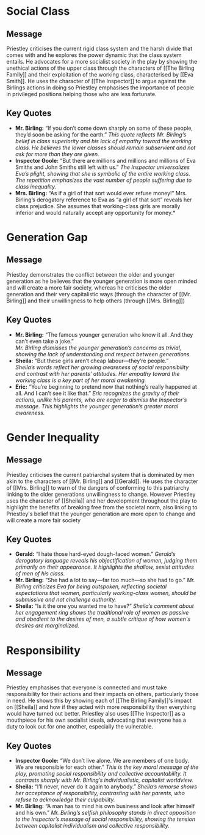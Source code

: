 # Social Class
## Message
Priestley criticises the current rigid class system and the harsh divide that comes with and he explores the power dynamic that the class system entails. He advocates for a more socialist society in the play by showing the unethical actions of the upper class through the characters of [[The Birling Family]] and their exploitation of the working class, characterised by [[Eva Smith]]. He uses the character of [[The Inspector]] to argue against the Birlings actions in doing so Priestley emphasises the importance of people in privileged positions helping those who are less fortunate.
## Key Quotes
- **Mr. Birling:** “If you don’t come down sharply on some of these people, they’d soon be asking for the earth.” 
	*This quote reflects Mr. Birling’s belief in class superiority and his lack of empathy toward the working class. He believes the lower classes should remain subservient and not ask for more than they are given.*
- **Inspector Goole:** “But there are millions and millions and millions of Eva Smiths and John Smiths still left with us.” 
	*The Inspector universalizes Eva’s plight, showing that she is symbolic of the entire working class. The repetition emphasizes the vast number of people suffering due to class inequality.*
- **Mrs. Birling:** “As if a girl of that sort would ever refuse money!” 
	Mrs. Birling’s derogatory reference to Eva as “a girl of that sort” reveals her class prejudice. She assumes that working-class girls are morally inferior and would naturally accept any opportunity for money.*
# Generation Gap
## Message
Priestley demonstrates the conflict between the older and younger generation as he believes that the younger generation is more open minded and will create a more fair society, whereas he criticises the older generation and their very capitalistic ways (through the character of [[Mr. Birling]] and their unwillingness to help others (through [[Mrs. Birling]])

## Key Quotes
-  **Mr. Birling:** “The famous younger generation who know it all. And they can’t even take a joke.”    
	*Mr. Birling dismisses the younger generation’s concerns as trivial, showing the lack of understanding and respect between generations.*
- **Sheila:** “But these girls aren’t cheap labour—they’re people.”   
	 *Sheila’s words reflect her growing awareness of social responsibility and contrast with her parents’ attitudes. Her empathy toward the working class is a key part of her moral awakening.*
- **Eric:** “You’re beginning to pretend now that nothing’s really happened at all. And I can’t see it like that.”
	*Eric recognizes the gravity of their actions, unlike his parents, who are eager to dismiss the Inspector’s message. This highlights the younger generation’s greater moral awareness.*
# Gender Inequality
## Message
Priestley criticises the current patriarchal system that is dominated by men akin to the characters of [[Mr. Birling]] and [[Gerald]]. He uses the character of [[Mrs. Birling]] to warn of the dangers of conforming to this patriarchy linking to the older generations unwillingness to change. However Priestley uses the character of [[Sheila]] and her development throughout the play to highlight the benefits of breaking free from the societal norm, also linking to Priestley's belief that the younger generation are more open to change and will create a more fair society

## Key Quotes
- **Gerald:** “I hate those hard-eyed dough-faced women.”
	 *Gerald’s derogatory language reveals his objectification of women, judging them primarily on their appearance. It highlights the shallow, sexist attitudes of men of his class.*
- **Mr. Birling:** “She had a lot to say—far too much—so she had to go.”
	*Mr. Birling criticizes Eva for being outspoken, reflecting societal expectations that women, particularly working-class women, should be submissive and not challenge authority.*
- **Sheila:** “Is it the one you wanted me to have?”
	*Sheila’s comment about her engagement ring shows the traditional role of women as passive and obedient to the desires of men, a subtle critique of how women's desires are marginalized.*
# Responsibility
## Message
Priestley emphasises that everyone is connected and must take responsibility for their actions and their impacts on others, particularly those in need. He shows this by showing each of [[The Birling Family]]'s impact on [[Sheila]] and how if they acted with more responsibility then everything would have turned out better. Priestley also uses [[The Inspector]] as a mouthpiece for his own socialist ideals, advocating that everyone has a duty to look out for one another, especially the vulnerable.

## Key Quotes
- **Inspector Goole:** “We don’t live alone. We are members of one body. We are responsible for each other.”
	*This is the key moral message of the play, promoting social responsibility and collective accountability. It contrasts sharply with Mr. Birling’s individualistic, capitalist worldview.*
- **Sheila:** “I’ll never, never do it again to anybody.”
	*Sheila’s remorse shows her acceptance of responsibility, contrasting with her parents, who refuse to acknowledge their culpability.*
- **Mr. Birling:** “A man has to mind his own business and look after himself and his own.”
	*Mr. Birling’s selfish philosophy stands in direct opposition to the Inspector’s message of social responsibility, showing the tension between capitalist individualism and collective responsibility.*